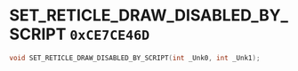 # SET_RETICLE_DRAW_DISABLED_BY_SCRIPT `0xCE7CE46D`

```cpp
void SET_RETICLE_DRAW_DISABLED_BY_SCRIPT(int _Unk0, int _Unk1);
```
